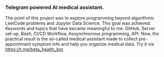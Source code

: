 ### Telegram powered AI medical assistant. 
The point of this project was to explore programming beyond algorithmic LeetCode problems and Jupyter Data Science. This goal was achieved. Keywords and topics that have became meaningful to me: GitHub, Server set-up, Bash, CI/CD Workflow, Assynchronous programming, API. Now, the practical result is the so-called medical assistant made to collect pre-appointment symptom info and help you organize medical data. Try it via https://t.me/beta_health_bot
